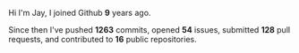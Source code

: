 Hi I'm Jay, I joined Github **9** years ago.

Since then I've pushed **1263** commits, opened **54** issues, submitted **128** pull requests, and contributed to **16** public repositories.
